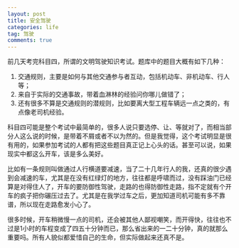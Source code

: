 ```yaml
---
layout: post
title: 安全驾驶
categories: life
tag: 驾驶
comments: true
---
```


前几天考完科目四，所谓的文明驾驶知识考试。题库中的题目大概有如下几种：

1. 交通规则，主要是如何与其他交通参与者互动，包括机动车、非机动车、行人等；
2. 来自于实际的交通事故，带着血淋林的经验问你哪儿做错了；
3. 还有很多不算是交通规则的潜规则，比如要离大型工程车辆远一点之类的，有点像老司机经验。

科目四可能是整个考试中最简单的，很多人说只要选停、让、等就对了，而相当部分人这么说的时候，是带着不屑或者不以为然的。但是我觉得，这个考试明显是很有用的，如果参加考试的人都有把这些题目真正记上心头的话。甚至可以说，如果现实中都这么开车，该是多么美好。

比如有一条规则叫做通过人行横道要减速，当了二十几年行人的我，还真的很少遇到会减速的车，尤其是在没有红绿灯的地方，往往都是呼啸而过，没有踩油门已经算是对得住人了，开车的要防御性驾驶，走路的也得防御性走路，指不定就有个开车的疯子把你碾压过去了。尤其是在我学过车之后，更加知道司机可能有多不靠谱，所以现在走路愈发小心了。

很多时候，开车稍微慢一点的司机，还会被其他人鄙视嘲笑，而开得快，往往也不过是1小时的车程变成了四五十分钟而已，那么省出来的一二十分钟，真的就那么重要吗。所有人貌似都爱惜自己的生命，但实际做起来还真不是。